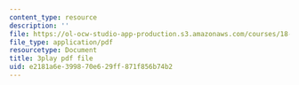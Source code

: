 ```yaml
---
content_type: resource
description: ''
file: https://ol-ocw-studio-app-production.s3.amazonaws.com/courses/18-01sc-single-variable-calculus-fall-2010/e2181a6e399870e629ff871f856b74b2_eRCN3daFCmU.pdf
file_type: application/pdf
resourcetype: Document
title: 3play pdf file
uid: e2181a6e-3998-70e6-29ff-871f856b74b2
---
```

